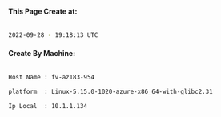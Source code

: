 
   
#### This Page Create at:

```bash

2022-09-28 - 19:18:13 UTC

```

#### Create By Machine:

```bash

Host Name : fv-az183-954

platform  : Linux-5.15.0-1020-azure-x86_64-with-glibc2.31

Ip Local  : 10.1.1.134

```

